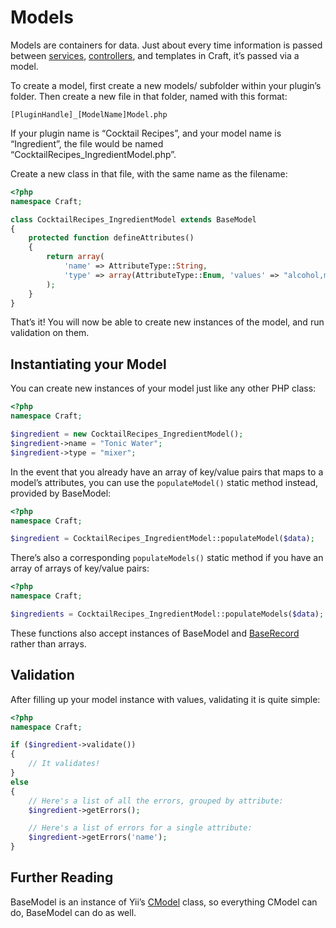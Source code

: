 # Models

Models are containers for data. Just about every time information is passed between [services](services.md), [controllers](controllers.md), and templates in Craft, it’s passed via a model.

To create a model, first create a new models/ subfolder within your plugin’s folder. Then create a new file in that folder, named with this format:

```
[PluginHandle]_[ModelName]Model.php
```

If your plugin name is “Cocktail Recipes”, and your model name is “Ingredient”, the file would be named “CocktailRecipes_IngredientModel.php”.

Create a new class in that file, with the same name as the filename:

```php
<?php
namespace Craft;

class CocktailRecipes_IngredientModel extends BaseModel
{
    protected function defineAttributes()
    {
        return array(
            'name' => AttributeType::String,
            'type' => array(AttributeType::Enum, 'values' => "alcohol,mixer,other"),
        );
    }
}
```

That’s it! You will now be able to create new instances of the model, and run validation on them.

## Instantiating your Model

You can create new instances of your model just like any other PHP class:

```php
<?php
namespace Craft;

$ingredient = new CocktailRecipes_IngredientModel();
$ingredient->name = "Tonic Water";
$ingredient->type = "mixer";
```

In the event that you already have an array of key/value pairs that maps to a model’s attributes, you can use the `populateModel()` static method instead, provided by BaseModel:

```php
<?php
namespace Craft;

$ingredient = CocktailRecipes_IngredientModel::populateModel($data);
```

There’s also a corresponding `populateModels()` static method if you have an array of arrays of key/value pairs:

```php
<?php
namespace Craft;

$ingredients = CocktailRecipes_IngredientModel::populateModels($data);
```

These functions also accept instances of BaseModel and [BaseRecord](database.md) rather than arrays.


## Validation

After filling up your model instance with values, validating it is quite simple:

```php
<?php
namespace Craft;

if ($ingredient->validate())
{
    // It validates!
}
else
{
    // Here's a list of all the errors, grouped by attribute:
    $ingredient->getErrors();

    // Here's a list of errors for a single attribute:
    $ingredient->getErrors('name');
}
```

## Further Reading

BaseModel is an instance of Yii’s [CModel](http://www.yiiframework.com/doc/api/1.1/CModel) class, so everything CModel can do, BaseModel can do as well.
